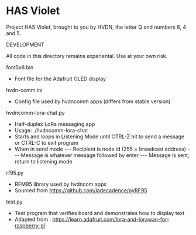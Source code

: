 # HAS Violet
Project HAS Violet, brought to you by HVDN, the letter Q and numbers 8, 4 and 5. 

DEVELOPMENT

All code in this directory remains experiental. Use at your own risk.


font5x8.bin
- Font file for the Adafruit OLED display

hvdn-comm.ini
- Config file used by hvdncomm apps (differs from stable version)

hvdncomm-lora-chat.py
- Half-duplex LoRa messaging app
- Usage: ./hvdncomm-lora-chat
- Starts and loops in Listening Mode until CTRL-Z hit to send a message or CTRL-C to exit program
- When in send mode
--- Recipient is node id (255 = broadcast address)
--- Message is whatever message followed by enter
--- Message is sent, return to listening mode

rf95.py
- RFM95 library used by hvdncom apps
- Sourced from https://github.com/ladecadence/pyRF95

test.py
- Test program that verifies board and demonstrates how to display text
- Adapted from : https://learn.adafruit.com/lora-and-lorawan-for-raspberry-pi
